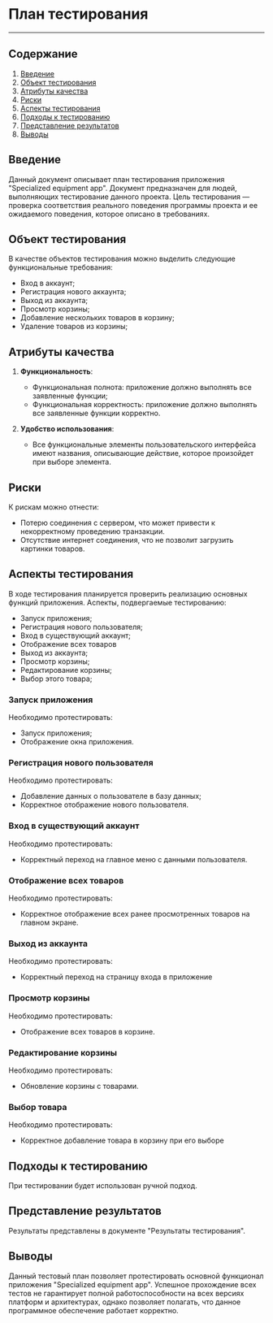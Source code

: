 
# План тестирования

---

## Содержание
1. [Введение](#introduction)  
2. [Объект тестирования](#items)  
3. [Атрибуты качества](#quality)  
4. [Риски](#risk)  
5. [Аспекты тестирования](#features)  
6. [Подходы к тестированию](#approach)  
7. [Представление результатов](#pass)  
8. [Выводы](#conclusion)

<a name="introduction"/>

## Введение

Данный документ описывает план тестирования приложения "Specialized equipment app". Документ предназначен для людей, выполняющих тестирование данного проекта. Цель тестирования — проверка соответствия реального поведения программы проекта и ее ожидаемого поведения, которое описано в требованиях.

<a name="items"/>

## Объект тестирования

В качестве объектов тестирования можно выделить следующие функциональные требования:

- Вход в аккаунт;
- Регистрация нового аккаунта;
- Выход из аккаунта;
- Просмотр корзины;
- Добавление нескольких товаров в корзину;
- Удаление товаров из корзины;

<a name="quality"/>

## Атрибуты качества

1. **Функциональность**:
    - Функциональная полнота: приложение должно выполнять все заявленные функции;
    - Функциональная корректность: приложение должно выполнять все заявленные функции корректно.
   
2. **Удобство использования**:
    - Все функциональные элементы пользовательского интерфейса имеют названия, описывающие действие, которое произойдет при выборе элемента.

<a name="risk"/>

## Риски

К рискам можно отнести:
- Потерю соединения с сервером, что может привести к некорректному проведению транзакции.
- Отсутствие интернет соединения, что не позволит загрузить картинки товаров.

<a name="features"/>

## Аспекты тестирования

В ходе тестирования планируется проверить реализацию основных функций приложения. Аспекты, подвергаемые тестированию: 
- Запуск приложения;  
- Регистрация нового пользователя;  
- Вход в существующий аккаунт;
- Отображение всех товаров
- Выход из аккаунта;
- Просмотр корзины;  
- Редактирование корзины;
- Выбор этого товара;

### Запуск приложения
Необходимо протестировать:
- Запуск приложения;
- Отображение окна приложения.

### Регистрация нового пользователя
Необходимо протестировать:
- Добавление данных о пользователе в базу данных;
- Корректное отображение нового пользователя.

### Вход в существующий аккаунт
Необходимо протестировать:
- Корректный переход на главное меню с данными пользователя.

### Отображение всех товаров 
Необходимо протестировать:
- Корректное отображение всех ранее просмотренных товаров на главном экране.

### Выход из аккаунта
Необходимо протестировать:
- Корректный переход на страницу входа в приложение

### Просмотр корзины
Необходимо протестировать:
- Отображение всех товаров в корзине.

### Редактирование корзины
Необходимо протестировать:
- Обновление корзины с товарами.

### Выбор товара
Необходимо протестировать:
- Корректное добавление товара в корзину при его выборе

<a name="approach"/>

## Подходы к тестированию

При тестировании будет использован ручной подход.

<a name="pass"/>

## Представление результатов

Результаты представлены в документе "Результаты тестирования".

<a name="conclusion"/>

## Выводы

Данный тестовый план позволяет протестировать основной функционал приложения "Specialized equipment app". Успешное прохождение всех тестов не гарантирует полной работоспособности на всех версиях платформ и архитектурах, однако позволяет полагать, что данное программное обеспечение работает корректно.
